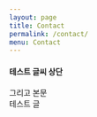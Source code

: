 ```yaml
---
layout: page
title: Contact
permalink: /contact/
menu: Contact
---
```


<div>
  <h4><b>테스트 글씨 상단</b></h4>
  그리고 본문
</div>
  <div>
    테스트 글
  </div>
